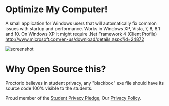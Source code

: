 Optimize My Computer!
============

A small application for Windows users that will automatically fix common issues with startup and performance.
Works in Windows XP, Vista, 7, 8, 8.1 and 10. On Windows XP it might require .Net Framework 4 (Client Profile) http://www.microsoft.com/en-us/download/details.aspx?id=24872

![screenshot](https://az545770.vo.msecnd.net/tools/fmp.jpg)

Why Open Source this?
============================
Proctorio believes in student privacy, any "blackbox" exe file should have its source code 100% visible to the students.

Proud member of the [Student Privacy Pledge](http://studentprivacypledge.org/), Our [Privacy Policy](https://proctorio.com/privacy-and-cookies).

